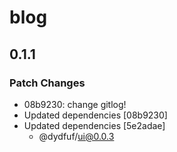# blog

## 0.1.1

### Patch Changes

- 08b9230: change gitlog!
- Updated dependencies [08b9230]
- Updated dependencies [5e2adae]
  - @dydfuf/ui@0.0.3
